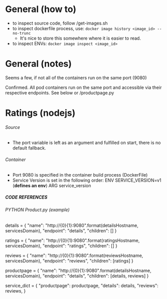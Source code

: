 # General (how to)
- to inspect source code, follow /get-images.sh
- to inspect dockerfile process, use: `docker image history <image_id> --no-trunc`
    - It's nice to store this somewhere where it is easier to read.
- to inspect ENVs: `docker image inspect <image_id>`

# General (notes)
Seems a few, if not all of the containers run on the same port (9080)

Confirmed. All pod containers run on the same port and accessible via their
respective endpoints. See below or /productpage.py 

# Ratings (nodejs) 
###### Source
- The port variable is left as an argument and fulfilled on start,
there is no default fallback.

###### Container
- Port 9080 is specified in the container build process (DockerFile)
- Service Version is set in the following order:
    ENV SERVICE_VERSION=v1 (**defines an env**)
    ARG service_version


##### CODE REFERENCES

###### PYTHON Product.py (example)
details = {
    "name": "http://{0}{1}:9080".format(detailsHostname, servicesDomain),
    "endpoint": "details",
    "children": []
}

ratings = {
    "name": "http://{0}{1}:9080".format(ratingsHostname, servicesDomain),
    "endpoint": "ratings",
    "children": []
}

reviews = {
    "name": "http://{0}{1}:9080".format(reviewsHostname, servicesDomain),
    "endpoint": "reviews",
    "children": [ratings]
}

productpage = {
    "name": "http://{0}{1}:9080".format(detailsHostname, servicesDomain),
    "endpoint": "details",
    "children": [details, reviews]
}

service_dict = {
    "productpage": productpage,
    "details": details,
    "reviews": reviews,
}

